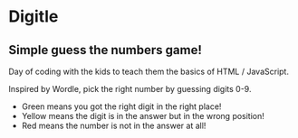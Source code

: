 # Digitle
## Simple guess the numbers game!

Day of coding with the kids to teach them the basics of HTML / JavaScript.

Inspired by Wordle, pick the right number by guessing digits 0-9. 

- Green means you got the right digit in the right place!
- Yellow means the digit is in the answer but in the wrong position!
- Red means the number is not in the answer at all!
